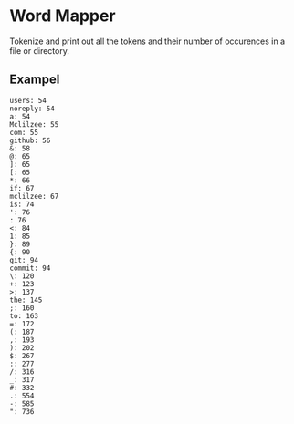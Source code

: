 # Word Mapper

Tokenize and print out all the tokens and their number of occurences in a file or directory.

## Exampel

```
users: 54
noreply: 54
a: 54
Mclilzee: 55
com: 55
github: 56
&: 58
@: 65
]: 65
[: 65
*: 66
if: 67
mclilzee: 67
is: 74
': 76
 : 76
<: 84
1: 85
}: 89
{: 90
git: 94
commit: 94
\: 120
+: 123
>: 137
the: 145
;: 160
to: 163
=: 172
(: 187
,: 193
): 202
$: 267
:: 277
/: 316
_: 317
#: 332
.: 554
-: 585
": 736
```
